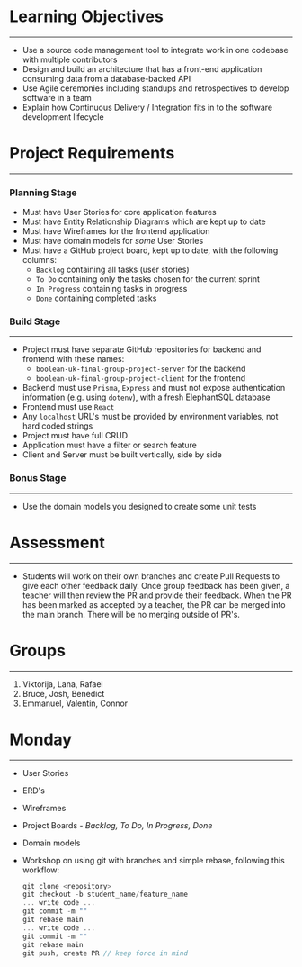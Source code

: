# Learning Objectives

---

- Use a source code management tool to integrate work in one codebase with multiple contributors
- Design and build an architecture that has a front-end application consuming data from a database-backed API
- Use Agile ceremonies including standups and retrospectives to develop software in a team
- Explain how Continuous Delivery / Integration fits in to the software development lifecycle

# Project Requirements

---

### Planning Stage

- Must have User Stories for core application features
- Must have Entity Relationship Diagrams which are kept up to date
- Must have Wireframes for the frontend application
- Must have domain models for *some* User Stories
- Must have a GitHub project board, kept up to date, with the following columns:
    - `Backlog` containing all tasks (user stories)
    - `To Do` containing only the tasks chosen for the current sprint
    - `In Progress` containing tasks in progress
    - `Done` containing completed tasks

### Build Stage

---

- Project must have separate GitHub repositories for backend and frontend with these names:
    - `boolean-uk-final-group-project-server` for the backend
    - `boolean-uk-final-group-project-client` for the frontend
- Backend must use `Prisma`, `Express` and must not expose authentication information (e.g. using `dotenv`), with a fresh ElephantSQL database
- Frontend must use `React`
- Any `localhost` URL's must be provided by environment variables, not hard coded strings
- Project must have full CRUD
- Application must have a filter or search feature
- Client and Server must be built vertically, side by side

### Bonus Stage

---

- Use the domain models you designed to create some unit tests

# Assessment

---

- Students will work on their own branches and create Pull Requests to give each other feedback daily. Once group feedback has been given, a teacher will then review the PR and provide their feedback. When the PR has been marked as accepted by a teacher, the PR can be merged into the main branch. There will be no merging outside of PR's.

# Groups

---

1. Viktorija, Lana, Rafael
2. Bruce, Josh, Benedict
3. Emmanuel, Valentin, Connor

# Monday

---

- User Stories
- ERD's
- Wireframes
- Project Boards - *Backlog, To Do, In Progress, Done*
- Domain models
- Workshop on using git with branches and simple rebase, following this workflow:
    
    ```jsx
    git clone <repository>
    git checkout -b student_name/feature_name
    ... write code ...
    git commit -m ""
    git rebase main
    ... write code ...
    git commit -m ""
    git rebase main
    git push, create PR // keep force in mind
    ```
    
